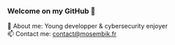 ### Welcome on my GitHub 👾

🙌 About me: Young developper & cybersecurity enjoyer <br>
📫 Contact me: contact@mosembik.fr
